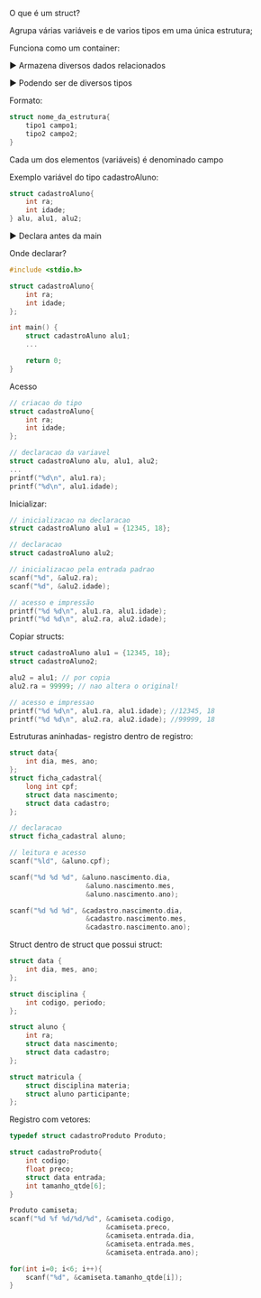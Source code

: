 O que é um struct? 

Agrupa várias variáveis e de varios tipos em uma única estrutura;

Funciona como um container:

▶ Armazena diversos dados relacionados

▶ Podendo ser de diversos tipos

Formato:
```c
struct nome_da_estrutura{
    tipo1 campo1;
    tipo2 campo2;
}
```

Cada um dos elementos (variáveis) é denominado campo

Exemplo variável do tipo cadastroAluno:

```c
struct cadastroAluno{
    int ra;
    int idade;
} alu, alu1, alu2;
```
▶ Declara antes da main

Onde declarar?
```c
#include <stdio.h>

struct cadastroAluno{
    int ra;
    int idade;
};

int main() {
    struct cadastroAluno alu1;
    ...

    return 0;
}
```
Acesso
```c
// criacao do tipo
struct cadastroAluno{
    int ra;
    int idade;
};

// declaracao da variavel
struct cadastroAluno alu, alu1, alu2;
...
printf("%d\n", alu1.ra);
printf("%d\n", alu1.idade);
```
Inicializar:
```c
// inicializacao na declaracao
struct cadastroAluno alu1 = {12345, 18};

// declaracao
struct cadastroAluno alu2;

// inicializacao pela entrada padrao
scanf("%d", &alu2.ra);
scanf("%d", &alu2.idade);

// acesso e impressão
printf("%d %d\n", alu1.ra, alu1.idade);
printf("%d %d\n", alu2.ra, alu2.idade);
```
Copiar structs:
```c
struct cadastroAluno alu1 = {12345, 18};
struct cadastroAluno2;

alu2 = alu1; // por copia
alu2.ra = 99999; // nao altera o original!

// acesso e impressao
printf("%d %d\n", alu1.ra, alu1.idade); //12345, 18
printf("%d %d\n", alu2.ra, alu2.idade); //99999, 18
```
Estruturas aninhadas- registro dentro de registro:
```c
struct data{
    int dia, mes, ano;
};
struct ficha_cadastral{
    long int cpf;
    struct data nascimento;
    struct data cadastro;
};

// declaracao
struct ficha_cadastral aluno;

// leitura e acesso
scanf("%ld", &aluno.cpf);

scanf("%d %d %d", &aluno.nascimento.dia,
                   &aluno.nascimento.mes,
                   &aluno.nascimento.ano);

scanf("%d %d %d", &cadastro.nascimento.dia,
                   &cadastro.nascimento.mes,
                   &cadastro.nascimento.ano);
```
Struct dentro de struct que possui struct:

```c
struct data {
    int dia, mes, ano;
};

struct disciplina {
    int codigo, periodo;
};

struct aluno {
    int ra;
    struct data nascimento;
    struct data cadastro;
};

struct matricula {
    struct disciplina materia;
    struct aluno participante;
};
```
Registro com vetores:
```c
typedef struct cadastroProduto Produto;

struct cadastroProduto{
    int codigo;
    float preco;
    struct data entrada;
    int tamanho_qtde[6]; 
}

Produto camiseta;
scanf("%d %f %d/%d/%d", &camiseta.codigo,
                        &camiseta.preco,
                        &camiseta.entrada.dia,
                        &camiseta.entrada.mes,
                        &camiseta.entrada.ano);

for(int i=0; i<6; i++){
    scanf("%d", &camiseta.tamanho_qtde[i]);
}

  